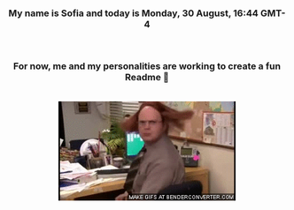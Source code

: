 


<div align="center">
<h3 >My name is Sofia and today is Monday, 30 August, 16:44 GMT-4</h3><br>
<h3 >For now, me and my personalities are working to create a fun Readme 👋
</h3><br>
<img src='img/dwight.gif' alt='working...'/>
</div>
